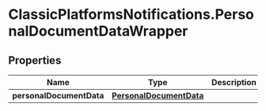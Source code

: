 # ClassicPlatformsNotifications.PersonalDocumentDataWrapper

## Properties

Name | Type | Description | Notes
------------ | ------------- | ------------- | -------------
**personalDocumentData** | [**PersonalDocumentData**](PersonalDocumentData.md) |  | [optional] 


